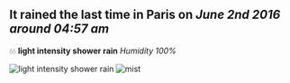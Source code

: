 ## It rained the last time in Paris on *June 2nd 2016 around 04:57 am*
💧💧  **light intensity shower rain** *Humidity 100%*

![light intensity shower rain](http://openweathermap.org/img/w/09d.png) ![mist](http://openweathermap.org/img/w/50d.png)
